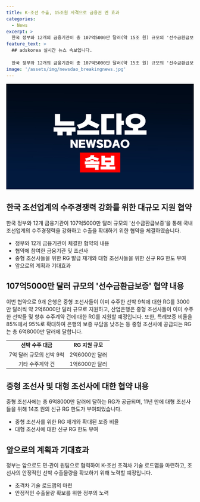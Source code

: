 ```yaml
---
title: K-조선 수출, 15조원 사격으로 금융권 멘 효과
categories:
  - News
excerpt: >
  한국 정부와 12개의 금융기관이 총 107억5000만 달러(약 15조 원) 규모의 '선수금환급보증'을 중형 조선사에 제공한다. 이에 따라 은행과 지방은행이 중형 조선사들의 수주한 선박에 대해 RG를 지원하며, 산업은행도 RG 발급에 참여한다. 중형 조선사에 공급되는 RG는 총 6억8000만 달러(약 1조 원)에 달하며, 대형 조선사들에도 14조 원의 신규 RG 한도가 부여된다. 고가 선박 수주 호황으로 RG 사용이 증가하며, 내달에는 'K-조선 초격차 기술 로드맵'을 마련할 예정이다.
feature_text: >
  ## adskorea 실시간 뉴스 속보입니다.

  한국 정부와 12개의 금융기관이 총 107억5000만 달러(약 15조 원) 규모의 '선수금환급보증'을 중형 조선사에 제공한다. 이에 따라 은행과 지방은행이 중형 조선사들의 수주한 선박에 대해 RG를 지원하며, 산업은행도 RG 발급에 참여한다. 중형 조선사에 공급되는 RG는 총 6억8000만 달러(약 1조 원)에 달하며, 대형 조선사들에도 14조 원의 신규 RG 한도가 부여된다. 고가 선박 수주 호황으로 RG 사용이 증가하며, 내달에는 'K-조선 초격차 기술 로드맵'을 마련할 예정이다.
image: '/assets/img/newsdao_breakingnews.jpg'
---
```


![adskorea 속보](/assets/img/newsdao_breakingnews.jpg)

<h2 data-ke-size="size26">한국 조선업계의 수주경쟁력 강화를 위한 대규모 지원 협약</h2>

<p data-ke-size="size16">한국 정부와 12개 금융기관이 107억5000만 달러 규모의 '선수금환급보증'을 통해 국내 조선업계의 수주경쟁력을 강화하고 수출을 확대하기 위한 협약을 체결하였습니다.</p>

<ul>
  <li>정부와 12개 금융기관이 체결한 협약의 내용</li>
  <li>협약에 참여한 금융기관 및 조선사</li>
  <li>중형 조선사들을 위한 RG 발급 재개와 대형 조선사들을 위한 신규 RG 한도 부여</li>
  <li>앞으로의 계획과 기대효과</li>
</ul>

<h2 data-ke-size="size26">107억5000만 달러 규모의 '선수금환급보증' 협약 내용</h2>

<p data-ke-size="size16">이번 협약으로 9개 은행은 중형 조선사들이 이미 수주한 선박 9척에 대한 RG를 3000만 달러씩 약 2억6000만 달러 규모로 지원하고, 산업은행은 중형 조선사들이 이미 수주한 선박들 및 향후 수주계약 건에 대한 RG를 지원할 예정입니다. 또한, 특례보증 비율을 85%에서 95%로 확대하여 은행의 보증 부담을 낮추는 등 중형 조선사에 공급되는 RG는 총 6억8000만 달러에 달합니다.</p>

<table>
  <tr>
    <td style="text-align: center; height: 17px;"><b>선박 수주 대금</b></td>
    <td style="text-align: center; height: 17px;"><b>RG 지원 규모</b></td>
  </tr>
  <tr>
    <td style="text-align: center; height: 17px;">7억 달러 규모의 선박 9척</td>
    <td style="text-align: center; height: 17px;">2억6000만 달러</td>
  </tr>
  <tr>
    <td style="text-align: center; height: 17px;">기타 수주계약 건</td>
    <td style="text-align: center; height: 17px;">1억6000만 달러</td>
  </tr>
</table>

<h2 data-ke-size="size26">중형 조선사 및 대형 조선사에 대한 협약 내용</h2>

<p data-ke-size="size16">중형 조선사에는 총 6억8000만 달러에 달하는 RG가 공급되며, 11년 만에 대형 조선사들을 위해 14조 원의 신규 RG 한도가 부여되었습니다.</p>

<ul>
  <li>중형 조선사를 위한 RG 재개와 확대된 보증 비율</li>
  <li>대형 조선사에 대한 신규 RG 한도 부여</li>
</ul>

<h2 data-ke-size="size26">앞으로의 계획과 기대효과</h2>

<p data-ke-size="size16">정부는 앞으로도 민·관이 원팀으로 협력하여 K-조선 초격차 기술 로드맵을 마련하고, 조선사의 안정적인 선박 수출물량을 확보하기 위해 노력할 예정입니다.</p>

<ul>
  <li>초격차 기술 로드맵의 마련</li>
  <li>안정적인 수출물량 확보를 위한 정부의 노력</li>
</ul>

<p data-ke-size="size16">&nbsp;</p>

